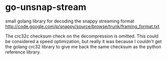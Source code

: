 go-unsnap-stream
================

small golang library for decoding the snappy streaming format http://code.google.com/p/snappy/source/browse/trunk/framing_format.txt

The crc32c checksum check on the decompression is omitted. This could be considered a speed optimization, but really it was because I couldn't get the golang crc32 library to give me back the same checksum as the python reference library.
